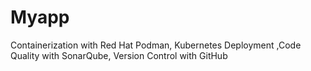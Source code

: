 # Myapp
Containerization with Red Hat Podman, Kubernetes Deployment ,Code Quality with SonarQube, Version Control with GitHub
